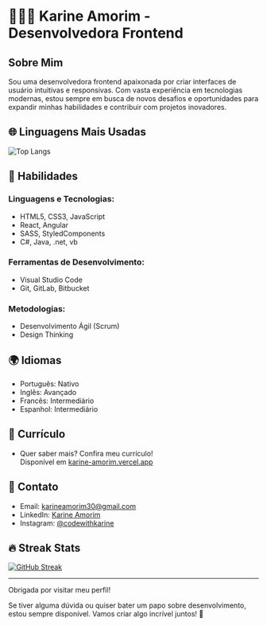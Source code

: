# 👩🏽‍💻 Karine Amorim - Desenvolvedora Frontend

## Sobre Mim
Sou uma desenvolvedora frontend apaixonada por criar interfaces de usuário intuitivas e responsivas. Com vasta experiência em tecnologias modernas, estou sempre em busca de novos desafios e oportunidades para expandir minhas habilidades e contribuir com projetos inovadores.

## 🌐 Linguagens Mais Usadas
![Top Langs](https://github-readme-stats.vercel.app/api/top-langs/?username=kahmori&layout=compact&theme=default)

## 🚀 Habilidades

### Linguagens e Tecnologias:
- HTML5, CSS3, JavaScript
- React, Angular
- SASS, StyledComponents
- C#, Java, .net, vb

### Ferramentas de Desenvolvimento:
- Visual Studio Code
- Git, GitLab, Bitbucket

### Metodologias:
- Desenvolvimento Ágil (Scrum)
- Design Thinking

## 🌍 Idiomas
- Português: Nativo
- Inglês: Avançado
- Francês: Intermediário
- Espanhol: Intermediário

## 📌 Currículo

- Quer saber mais? Confira meu currículo!               
Disponível em [karine-amorim.vercel.app](https://karine-amorim.vercel.app/)

## 📱 Contato
- Email: karineamorim30@gmail.com
- LinkedIn: [Karine Amorim](https://www.linkedin.com/in/karine-amorimbr/)
- Instagram: [@codewithkarine](https://www.instagram.com/codewithkarine)

## 🔥 Streak Stats
[![GitHub Streak](https://github-readme-streak-stats.herokuapp.com/?user=kahmori&theme=default)](https://git.io/streak-stats)

---

Obrigada por visitar meu perfil!

Se tiver alguma dúvida ou quiser bater um papo sobre desenvolvimento, estou sempre disponível. 
Vamos criar algo incrível juntos! 🚀
